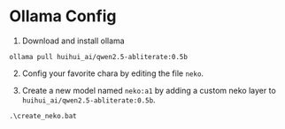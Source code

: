 # Ollama Config

1. Download and install ollama

```shell
ollama pull huihui_ai/qwen2.5-abliterate:0.5b
```

2. Config your favorite chara by editing the file `neko`. 

3. Create a new model named `neko:a1` by adding a custom neko layer to `huihui_ai/qwen2.5-abliterate:0.5b`.

```shell
.\create_neko.bat
```